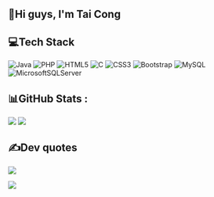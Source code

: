 ## 📌Hi guys, I'm Tai Cong 

## 💻Tech Stack
![Java](https://img.shields.io/badge/java-%23ED8B00.svg?style=for-the-badge&logo=java&logoColor=white) 
![PHP](https://img.shields.io/badge/php-%23777BB4.svg?style=for-the-badge&logo=php&logoColor=white) 
![HTML5](https://img.shields.io/badge/html5-%23E34F26.svg?style=for-the-badge&logo=html5&logoColor=white) 
![C](https://img.shields.io/badge/c-%2300599C.svg?style=for-the-badge&logo=c&logoColor=white) 
![CSS3](https://img.shields.io/badge/css3-%231572B6.svg?style=for-the-badge&logo=css3&logoColor=white) 
![Bootstrap](https://img.shields.io/badge/bootstrap-%23563D7C.svg?style=for-the-badge&logo=bootstrap&logoColor=white) 
![MySQL](https://img.shields.io/badge/mysql-%2300f.svg?style=for-the-badge&logo=mysql&logoColor=white) 
![MicrosoftSQLServer](https://img.shields.io/badge/Microsoft%20SQL%20Sever-CC2927?style=for-the-badge&logo=microsoft%20sql%20server&logoColor=white) 

## 📊GitHub Stats :
![](https://github-readme-stats.vercel.app/api?username=vtc109&theme=default&hide_border=false&include_all_commits=true&count_private=false)
![](https://github-readme-streak-stats.herokuapp.com/?user=vtc109&theme=default&hide_border=false)<br/>


## ✍️Dev quotes
![](https://quotes-github-readme.vercel.app/api?type=horizontal&theme=light)

[![](https://visitcount.itsvg.in/api?id=vtc109&icon=0&color=0)](https://visitcount.itsvg.in)




